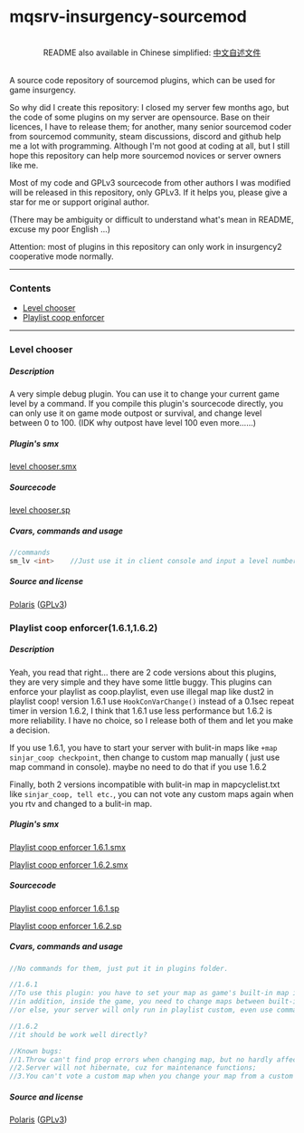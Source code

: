# mqsrv-insurgency-sourcemod

<br>
<div align=center>
README also available in Chinese simplified: <a href="https://github.com/lamya3/mqsrv-insurgency-sourcemod-release/blob/main/README_zh_CN.md">中文自述文件</a>
</div>
<br>

A source code repository of sourcemod plugins, which can be used for game insurgency.

So why did I create this repository:  I closed my server few months ago, but the code of some plugins on my server are opensource. Base on their licences, I have to release them; for another, many senior sourcemod coder from sourcemod community, steam discussions, discord and github help me a lot with programming. Although I'm not good at coding at all, but I still hope this repository can help more sourcemod novices or server owners like me.

Most of my code and GPLv3 sourcecode from other authors I was modified will be released in this repository, only GPLv3. If it helps you, please give a star for me or support original author.

(There may be ambiguity or difficult to understand what's mean in README, excuse my poor English ...)

Attention: most of plugins in this repository can only work in insurgency2 cooperative mode normally.

---

### Contents

- [Level chooser](#level-chooser)
- [Playlist coop enforcer](#playlist-coop-enforcer161162)

---

### Level chooser

##### Description

A very simple debug plugin. You can use it to change your current game level by a command. If you compile this plugin's sourcecode directly, you can only use it on game mode outpost or survival,  and change level between 0 to 100. (IDK why outpost have level 100 even more......)

##### Plugin's smx

[level chooser.smx](https://github.com/lamya3/mqsrv-insurgency-sourcemod-release/blob/main/insurgency/addons/sourcemod/plugins/level%20chooser.smx)

##### Sourcecode

[level chooser.sp](https://github.com/lamya3/mqsrv-insurgency-sourcemod-release/blob/main/insurgency/addons/sourcemod/scripting/level%20chooser.sp)

##### Cvars, commands and usage

```c
//commands
sm_lv <int>    //Just use it in client console and input a level number to replace <int> (integer between 0 to 100)
```

##### Source and license

[Polaris](https://github.com/lamya3) ([GPLv3](https://github.com/lamya3/mqsrv-insurgency-sourcemod-release/blob/main/LICENSE))

### Playlist coop enforcer(1.6.1,1.6.2)

##### Description

Yeah, you read that right... there are 2 code versions about this plugins, they are very simple and they have some little buggy. This plugins can enforce your playlist as coop.playlist, even use illegal map like dust2 in playlist coop! version 1.6.1 use `HookConVarChange()` instead of a 0.1sec repeat timer in version 1.6.2, I think that 1.6.1 use less performance but 1.6.2 is more reliability. I have no choice, so I release both of them and let you make a decision.

If you use 1.6.1, you have to start your server with bulit-in maps like `+map sinjar_coop checkpoint`, then change to custom map manually ( just use map command in console). maybe no need to do that if you use 1.6.2

Finally, both 2 versions incompatible with bulit-in map in mapcyclelist.txt like `sinjar_coop, tell etc.`, you can not vote any custom maps again when you rtv and changed to a bulit-in map.

##### Plugin's smx

[Playlist coop enforcer 1.6.1.smx](https://github.com/lamya3/mqsrv-insurgency-sourcemod-release/blob/main/insurgency/addons/sourcemod/plugins/Playlist%20coop%20enforcer%201.6.1.smx)

[Playlist coop enforcer 1.6.2.smx](https://github.com/lamya3/mqsrv-insurgency-sourcemod-release/blob/main/insurgency/addons/sourcemod/plugins/Playlist%20coop%20enforcer%201.6.2.smx)

##### Sourcecode

[Playlist coop enforcer 1.6.1.sp](https://github.com/lamya3/mqsrv-insurgency-sourcemod-release/blob/main/insurgency/addons/sourcemod/scripting/Playlist%20coop%20enforcer%201.6.1.sp)

[Playlist coop enforcer 1.6.2.sp](https://github.com/lamya3/mqsrv-insurgency-sourcemod-release/blob/main/insurgency/addons/sourcemod/scripting/Playlist%20coop%20enforcer%201.6.2.sp)

##### Cvars, commands and usage

```c
//No commands for them, just put it in plugins folder.

//1.6.1
//To use this plugin: you have to set your map as game's built-in map in start commands, like +map tell_coop checkpoint
//in addition, inside the game, you need to change maps between built-in map and custom maps aleast once
//or else, your server will only run in playlist custom, even use command map <map name>! you have to do like mentioned above.

//1.6.2
//it should be work well directly?

//Known bugs: 
//1.Throw can't find prop errors when changing map, but no hardly affects for game and plugins functions; 
//2.Server will not hibernate, cuz for maintenance functions;
//3.You can't vote a custom map when you change your map from a custom map to built-in map last time, so you have to use custom map only in mapcyclelist.txt (but built-in map when server start).
```

##### Source and license

[Polaris](https://github.com/lamya3) ([GPLv3](https://github.com/lamya3/mqsrv-insurgency-sourcemod-release/blob/main/LICENSE))
